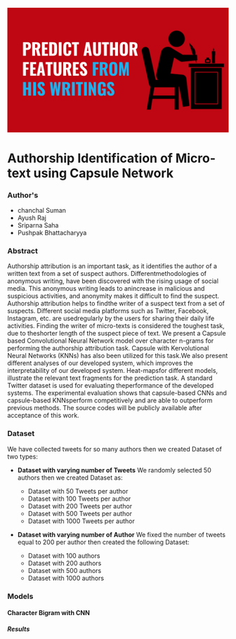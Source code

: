 ![alt text][logo]

[logo]: https://github.com/satushsinha/Authorship-Identification/blob/main/images/Author.png "Authorship Identification of Micro-text using Capsule Network"
# Authorship Identification of Micro-text using Capsule Network 
### Author's
+ chanchal Suman
+ Ayush Raj
+ Sriparna Saha
+ Pushpak Bhattacharyya

### Abstract

Authorship attribution is an important task, as it identifies the author of a written text from a set of suspect authors. Differentmethodologies of anonymous writing, have been discovered with the rising usage of social media. This anonymous writing leads to anincrease in malicious and suspicious activities, and anonymity makes it difficult to find the suspect. Authorship attribution helps to findthe writer of a suspect text from a set of suspects. Different social media platforms such as Twitter, Facebook, Instagram, etc. are usedregularly by the users for sharing their daily life activities. Finding the writer of micro-texts is considered the toughest task, due to theshorter length of the suspect piece of text. We present a Capsule based Convolutional Neural Network model over character n-grams for performing the authorship attribution task. Capsule with Kervolutional Neural Networks (KNNs) has also been utilized for this task.We also present different analyses of our developed system, which improves the interpretability of our developed system. Heat-mapsfor different models, illustrate the relevant text fragments for the prediction task. A standard Twitter dataset is used for evaluating theperformance of the developed systems. The experimental evaluation shows that capsule-based CNNs and capsule-based KNNsperform competitively and are able to outperform previous methods. The source codes will be publicly available after acceptance of this work.

### Dataset
We have collected tweets for so many authors then we created Dataset of two types:
+ **Dataset with varying number of Tweets**
We randomly selected 50 authors then we created Dataset as:
  + Dataset with 50 Tweets per author
  + Dataset with 100 Tweets per author
  + Dataset with 200 Tweets per author
  + Dataset with 500 Tweets per author
  + Dataset with 1000 Tweets per author

+ **Dataset with varying number of Author**
We fixed the number of tweets equal to 200 per author then created the following Dataset:
  + Dataset with 100 authors
  + Dataset with 200 authors
  + Dataset with 500 authors
  + Dataset with 1000 authors

### Models

#### Character Bigram with CNN

##### Results
